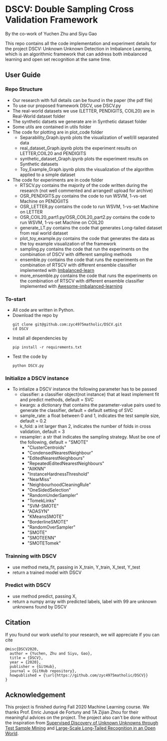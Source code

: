 # DSCV: Double Sampling Cross Validation Framework

By the co-work of Yuchen Zhu and Siyu Gao

This repo contains all the code implementation and experiment details for the project DSCV: Unknown Unknown Detection in Imbalance Learning, which is an algorithmic framework that can address both imbalanced learning and open set recognition at the same time.

User Guide
-
### Repo Structure
* Our research with full details can be found in the paper (the pdf file)
* To use our proposed framework DSCV, use DSCV.py
* The real-world datasets we use (LETTER, PENDIGITS, COIL20) are in Real-World dataset folder
* The synthetic datsets we generate are in Synthetic dataset folder
* Some utils are contained in utils folder
* The code for plotting are in plot_code folder
  + Separability_Graph.ipynb plots the visualization of well/ill separated data
  + real_dataset_Graph.ipynb plots the experiment results on LETTER,COIL20 and PENDIGITS
  + synthetic_dataset_Graph.ipynb plots the experiment results on Synthetic datasets
  + Toy_Example_Graph.ipynb plots the visualization of the algorithm applied to a simple dataset
* The code for experiments are in code folder
  + RTSCV.py contains the majority of the code written during the research (not well commented and arranged! upload for archive)
  + OSR_PENDIGITS.py contains the code to run WSVM, 1-vs-set Machine on PENDGIITS
  + OSR_LETTER.py contains the code to run WSVM, 1-vs-set Machine on LETTER
  + OSR_COIL20_part1.py/OSR_COIL20_part2.py contains the code to run WSVM, 1-vs-set Machine on COIL20
  + generate_LT.py contains the code that generates Long-tailed dataset from real world dataset
  + plot_toy_example.py contains the code that generates the data as the toy example visualization of the framework
  + sampling.py contains the code that run the experiments on the combination of DSCV with different sampling methods
  + ensemble.py contains the code that runs the experiments on the combination of RTSCV with different ensemble classifier implemented with [Imbalanced-learn](https://github.com/scikit-learn-contrib/imbalanced-learn/tree/master/imblearn)
  + more_ensemble.py contains the code that runs the experiments on the combination of RTSCV with different ensemble classifier implemented with [Awesome-imbalanced-learning](https://github.com/ZhiningLiu1998/awesome-imbalanced-learning)
### To-start
* All code are written in Python.
* Download the repo by
  ```
  git clone git@github.com:zyc4975matholic/DSCV.git
  cd DSCV
  ```
* Install all dependencies by
  ```
  pip install -r requirements.txt
  ```
* Test the code by
  ```
  python DSCV.py
  ```

### Initialize a DSCV instance
* To intialize a DSCV instance the following parameter has to be passed
  + classifier: a classifier object(not instance) that at least implement fit and predict methods, default = SVC
  + kwargs: a dictionary that contains the parameter-value pairs used to generate the classifier, default = default setting of SVC
  + sample_rate: a float between 0 and 1, indicates the test sample size, default = 0.2
  + k_fold: a int larger than 2, indicates the number of folds in cross validation, default = 3
  + resampler: a str that indicates the sampling strategy. Must be one of the following, default = "SMOTE"
      - "ClusterCentroids"
      - "CondensedNearestNeighbour"
      - "EditedNearestNeighbours"
      - "RepeatedEditedNearestNeighbours"
      - "AllKNN" 
      - "InstanceHardnessThreshold"
      - "NearMiss"
      - "NeighbourhoodCleaningRule"
      - "OneSidedSelection"
      - "RandomUnderSampler"
      - "TomekLinks"
      - "SVM-SMOTE"
      - "ADASYN"
      - "KMeansSMOTE"
      - "BorderlineSMOTE"
      - "RandomOverSampler"
      - "SMOTE"
      - "SMOTEENN"
      - "SMOTETomek"

### Trainning with DSCV
* use method meta_fit, passing in X_train, Y_train, X_test, Y_test
* return a trained model with DSCV

### Predict with DSCV
* use method predict, passing X,
* return a numpy array with predicted labels, label with 99 are unknown unknowns found by DSCV
  
  
Citation
-
If you found our work useful to your research, we will appreciate if you can cite

```
@misc{DSCV2020,
  author = {Yuchen, Zhu and Siyu, Gao},
  title = {DSCV},
  year = {2020},
  publisher = {GitHub},
  journal = {GitHub repository},
  howpublished = {\url{https://github.com/zyc4975matholic/DSCV}}
}
```

Acknowledgement
-
This project is finished during Fall 2020 Machine Learning course. We thanks Prof. Enric Junqué de Fortuny and TA Zijian Zhou for their meaningful advices on the project. The project also can't be done without the inspiration from [Supervised Discovery of Unknown Unknowns through Test Sample Mining](https://ojs.aaai.org//index.php/AAAI/article/view/7252) and [Large-Scale Long-Tailed Recognition in an Open World](https://arxiv.org/abs/1904.05160). 
